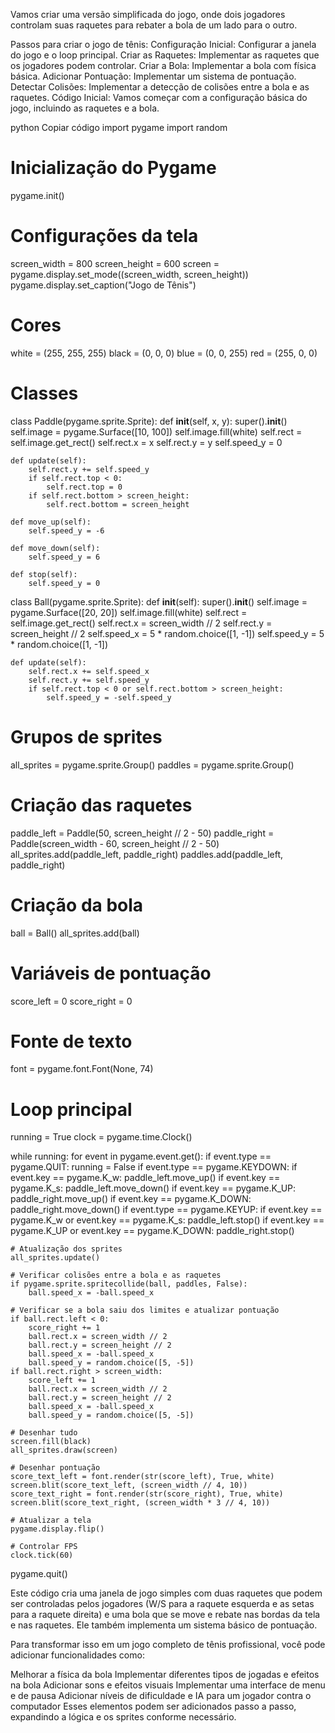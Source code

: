 Vamos criar uma versão simplificada do jogo, onde dois jogadores controlam suas raquetes para rebater a bola de um lado para o outro.

Passos para criar o jogo de tênis:
Configuração Inicial: Configurar a janela do jogo e o loop principal.
Criar as Raquetes: Implementar as raquetes que os jogadores podem controlar.
Criar a Bola: Implementar a bola com física básica.
Adicionar Pontuação: Implementar um sistema de pontuação.
Detectar Colisões: Implementar a detecção de colisões entre a bola e as raquetes.
Código Inicial:
Vamos começar com a configuração básica do jogo, incluindo as raquetes e a bola.

python
Copiar código
import pygame
import random

# Inicialização do Pygame
pygame.init()

# Configurações da tela
screen_width = 800
screen_height = 600
screen = pygame.display.set_mode((screen_width, screen_height))
pygame.display.set_caption("Jogo de Tênis")

# Cores
white = (255, 255, 255)
black = (0, 0, 0)
blue = (0, 0, 255)
red = (255, 0, 0)

# Classes
class Paddle(pygame.sprite.Sprite):
    def __init__(self, x, y):
        super().__init__()
        self.image = pygame.Surface([10, 100])
        self.image.fill(white)
        self.rect = self.image.get_rect()
        self.rect.x = x
        self.rect.y = y
        self.speed_y = 0

    def update(self):
        self.rect.y += self.speed_y
        if self.rect.top < 0:
            self.rect.top = 0
        if self.rect.bottom > screen_height:
            self.rect.bottom = screen_height

    def move_up(self):
        self.speed_y = -6

    def move_down(self):
        self.speed_y = 6

    def stop(self):
        self.speed_y = 0

class Ball(pygame.sprite.Sprite):
    def __init__(self):
        super().__init__()
        self.image = pygame.Surface([20, 20])
        self.image.fill(white)
        self.rect = self.image.get_rect()
        self.rect.x = screen_width // 2
        self.rect.y = screen_height // 2
        self.speed_x = 5 * random.choice([1, -1])
        self.speed_y = 5 * random.choice([1, -1])

    def update(self):
        self.rect.x += self.speed_x
        self.rect.y += self.speed_y
        if self.rect.top < 0 or self.rect.bottom > screen_height:
            self.speed_y = -self.speed_y

# Grupos de sprites
all_sprites = pygame.sprite.Group()
paddles = pygame.sprite.Group()

# Criação das raquetes
paddle_left = Paddle(50, screen_height // 2 - 50)
paddle_right = Paddle(screen_width - 60, screen_height // 2 - 50)
all_sprites.add(paddle_left, paddle_right)
paddles.add(paddle_left, paddle_right)

# Criação da bola
ball = Ball()
all_sprites.add(ball)

# Variáveis de pontuação
score_left = 0
score_right = 0

# Fonte de texto
font = pygame.font.Font(None, 74)

# Loop principal
running = True
clock = pygame.time.Clock()

while running:
    for event in pygame.event.get():
        if event.type == pygame.QUIT:
            running = False
        if event.type == pygame.KEYDOWN:
            if event.key == pygame.K_w:
                paddle_left.move_up()
            if event.key == pygame.K_s:
                paddle_left.move_down()
            if event.key == pygame.K_UP:
                paddle_right.move_up()
            if event.key == pygame.K_DOWN:
                paddle_right.move_down()
        if event.type == pygame.KEYUP:
            if event.key == pygame.K_w or event.key == pygame.K_s:
                paddle_left.stop()
            if event.key == pygame.K_UP or event.key == pygame.K_DOWN:
                paddle_right.stop()

    # Atualização dos sprites
    all_sprites.update()

    # Verificar colisões entre a bola e as raquetes
    if pygame.sprite.spritecollide(ball, paddles, False):
        ball.speed_x = -ball.speed_x

    # Verificar se a bola saiu dos limites e atualizar pontuação
    if ball.rect.left < 0:
        score_right += 1
        ball.rect.x = screen_width // 2
        ball.rect.y = screen_height // 2
        ball.speed_x = -ball.speed_x
        ball.speed_y = random.choice([5, -5])
    if ball.rect.right > screen_width:
        score_left += 1
        ball.rect.x = screen_width // 2
        ball.rect.y = screen_height // 2
        ball.speed_x = -ball.speed_x
        ball.speed_y = random.choice([5, -5])

    # Desenhar tudo
    screen.fill(black)
    all_sprites.draw(screen)

    # Desenhar pontuação
    score_text_left = font.render(str(score_left), True, white)
    screen.blit(score_text_left, (screen_width // 4, 10))
    score_text_right = font.render(str(score_right), True, white)
    screen.blit(score_text_right, (screen_width * 3 // 4, 10))

    # Atualizar a tela
    pygame.display.flip()

    # Controlar FPS
    clock.tick(60)

pygame.quit()

Este código cria uma janela de jogo simples com duas raquetes que podem ser controladas pelos jogadores (W/S para a raquete esquerda e as setas para a raquete direita) e uma bola que se move e rebate nas bordas da tela e nas raquetes. Ele também implementa um sistema básico de pontuação.

Para transformar isso em um jogo completo de tênis profissional, você pode adicionar funcionalidades como:

Melhorar a física da bola
Implementar diferentes tipos de jogadas e efeitos na bola
Adicionar sons e efeitos visuais
Implementar uma interface de menu e de pausa
Adicionar níveis de dificuldade e IA para um jogador contra o computador
Esses elementos podem ser adicionados passo a passo, expandindo a lógica e os sprites conforme necessário.
